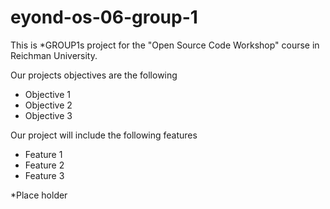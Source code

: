 # eyond-os-06-group-1

This is *GROUP1s project for the "Open Source Code Workshop" course in Reichman University.

Our projects objectives are the following

* Objective 1
* Objective 2
* Objective 3

Our project will include the following features

* Feature 1
* Feature 2
* Feature 3


*Place holder